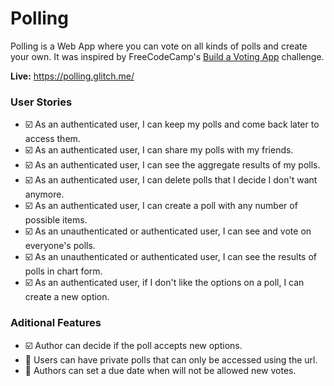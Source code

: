# Polling

Polling is a Web App where you can vote on all kinds of polls and create your own. It was inspired by FreeCodeCamp's [Build a Voting App](https://www.freecodecamp.org/challenges/build-a-voting-app) challenge.

**Live:** <https://polling.glitch.me/>

### User Stories

* :ballot_box_with_check: As an authenticated user, I can keep my polls and come back later to access them.
* :ballot_box_with_check: As an authenticated user, I can share my polls with my friends.
* :ballot_box_with_check: As an authenticated user, I can see the aggregate results of my polls.
* :ballot_box_with_check: As an authenticated user, I can delete polls that I decide I don't want anymore.
* :ballot_box_with_check: As an authenticated user, I can create a poll with any number of possible items.
* :ballot_box_with_check: As an unauthenticated or authenticated user, I can see and vote on everyone's polls.
* :ballot_box_with_check: As an unauthenticated or authenticated user, I can see the results of polls in chart form.
* :ballot_box_with_check: As an authenticated user, if I don't like the options on a poll, I can create a new option.

### Aditional Features

* :ballot_box_with_check: Author can decide if the poll accepts new options.
* :black_square_button: Users can have private polls that can only be accessed using the url.
* :black_square_button: Authors can set a due date when will not be allowed new votes.
